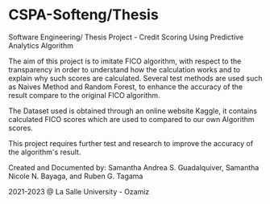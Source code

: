 # CSPA-Softeng/Thesis
Software Engineering/ Thesis Project - Credit Scoring Using Predictive Analytics Algorithm

The aim of this project is to imitate FICO algorithm, with respect to the transparency in order to understand how the calculation works and to explain why such scores are calculated.
Several test methods are used such as Naives Method and Random Forest, to enhance the accuracy of the result compare to the original FICO algorithm.

The Dataset used is obtained through an online website Kaggle, it contains calculated FICO scores which are used to compared to our own Algorithm scores.

This project requires further test and research to improve the accuracy of the algorithm's result.



Created and Documented by:
Samantha Andrea S. Guadalquiver,
Samantha Nicole N. Bayaga, and
Ruben G. Tagama

2021-2023 @ La Salle University - Ozamiz
